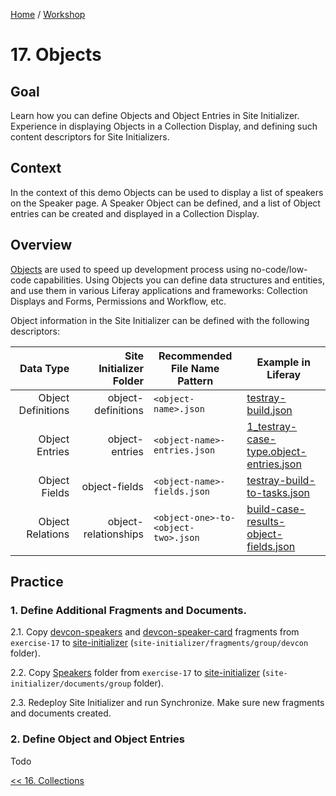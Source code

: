 [Home](../../../README.md) / [Workshop](../README.md) 

# 17. Objects

## Goal 

Learn how you can define Objects and Object Entries in Site Initializer. Experience in displaying Objects in a Collection Display, and defining such content descriptors for Site Initializers.   

## Context

In the context of this demo Objects can be used to display a list of speakers on the Speaker page.
A Speaker Object can be defined, and a list of Object entries can be created and displayed in a Collection Display.

## Overview

[Objects](https://learn.liferay.com/w/dxp/liferay-development/objects) are used to speed up development process using no-code/low-code capabilities. 
Using Objects you can define data structures and entities, and use them in various Liferay applications and frameworks: Collection Displays and Forms, Permissions and Workflow, etc.

Object information in the Site Initializer can be defined with the following descriptors:

|          Data Type | Site Initializer Folder | Recommended File Name Pattern       | Example in Liferay                                                                                                                                                                                                                                               |
|-------------------:|------------------------:|-------------------------------------|------------------------------------------------------------------------------------------------------------------------------------------------------------------------------------------------------------------------------------------------------------------|
| Object Definitions |      object-definitions | `<object-name>.json`                | [testray-build.json](https://github.com/liferay/liferay-portal/blob/master/workspaces/liferay-testray-workspace/client-extensions/liferay-testray-site-initializer/site-initializer/object-definitions/testray-build.json)                                       |
|     Object Entries |          object-entries | `<object-name>-entries.json`        | [1_testray-case-type.object-entries.json](https://github.com/liferay/liferay-portal/blob/master/workspaces/liferay-testray-workspace/client-extensions/liferay-testray-site-initializer/site-initializer/object-entries/1_testray-case-type.object-entries.json) |
|      Object Fields |           object-fields | `<object-name>-fields.json`         | [testray-build-to-tasks.json](https://github.com/liferay/liferay-portal/tree/master/workspaces/liferay-testray-workspace/client-extensions/liferay-testray-site-initializer/site-initializer/object-relationships)                                               |
|   Object Relations |    object-relationships | `<object-one>-to-<object-two>.json` | [build-case-results-object-fields.json](https://github.com/liferay/liferay-portal/blob/master/workspaces/liferay-testray-workspace/client-extensions/liferay-testray-site-initializer/site-initializer/object-fields/build-case-results-object-fields.json)      |

## Practice

### 1. Define Additional Fragments and Documents.

2.1. Copy [devcon-speakers](../../../exercises/exercise-17/fragments/group/devcon/devcon-speakers) and [devcon-speaker-card](../../../exercises/exercise-17/fragments/group/devcon/devcon-speaker-card) fragments from `exercise-17` to [site-initializer](../../../modules/devcon-site-initializer/src/main/resources/site-initializer) (`site-initializer/fragments/group/devcon` folder).

2.2. Copy [Speakers](../../../exercises/exercise-17/documents/group/Speakers) folder from `exercise-17` to [site-initializer](../../../modules/devcon-site-initializer/src/main/resources/site-initializer) (`site-initializer/documents/group` folder).

2.3. Redeploy Site Initializer and run Synchronize. Make sure new fragments and documents created.

### 2. Define Object and Object Entries

Todo

[<< 16. Collections](../16-collections/README.md)